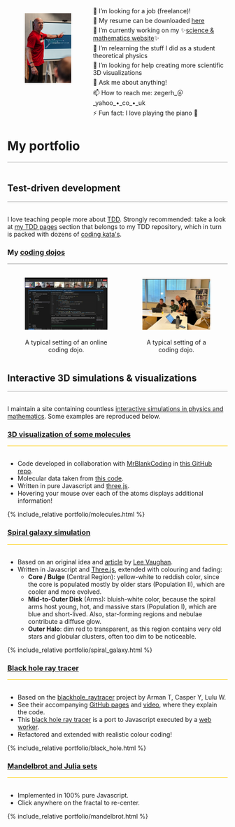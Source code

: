 <div style="display: flex;">
  <figure style="float: left; width: 25%; ">
    <img src="images/zeger-teaching-1.png" alt="Zeger" />
  </figure>
  <div style="float: left; width: 75%; vertical-align: top;">
   <div style="margin-bottom: 5px; margin-left: 10px;">
    🔭 I’m looking for a job (freelance)!<br/>
   </div>
   <div style="margin-bottom: 5px; margin-left: 10px;">
    📝 My resume can be downloaded <a href="https://www.hendrikse.name/cvWeb.docx.pdf">here</a><br/>
   </div>
   <div style="margin-bottom: 5px; margin-left: 10px;">
    👯 I’m currently working on my ✨<a href="https://www.hendrikse.name/science/">science &amp; mathematics website</a>✨<br/>
   </div>
   <div style="margin-bottom: 5px; margin-left: 10px;">
    🌱 I’m relearning the stuff I did as a student theoretical physics<br/>
   </div>
   <div style="margin-bottom: 5px; margin-left: 10px;">
    🤔 I’m looking for help creating more scientific 3D visualizations<br/>
   </div>
   <div style="margin-bottom: 5px; margin-left: 10px;">
    💬 Ask me about anything!<br/>
   </div>
   <div style="margin-bottom: 5px; margin-left: 10px;">
    📫 How to reach me: zegerh_＠_yahoo_•_co_•_uk<br/>
   </div>
   <div style="margin-bottom: 5px; margin-left: 10px;">
    ⚡ Fun fact: I love playing the piano 🎹
   </div>
  </div>
</div>
<p style="clear: both;"></p>


# My portfolio
<div style="border-top: 2px solid #cccccc"><br/></div>

## Test-driven development
<div style="border-top: 1px solid #999999"><br/></div>

I love teaching people more about [TDD](https://www.hendrikse.name/tdd/).
Strongly recommended: take a look at [my TDD pages](https://www.hendrikse.name/tdd/) 
section that belongs to my TDD repository, which in turn is packed with dozens of 
[coding kata&apos;s](https://www.hendrikse.name/tdd/katas/index.html).

### My [coding dojos](https://www.hendrikse.name/tdd/dojo/index.html)
<div style="border-top: 1px solid #999999"><br/></div>

<div style="display: flex; align-items: flex-end;">
<figure style="float: left; width: 55%; text-align: center">
  <a href="https://www.hendrikse.name/tdd/dojo/index.html">
    <img alt="Online dojo" src="images/DojoInAction.png"/>
  </a>&nbsp;&nbsp;&nbsp;
  <figcaption>A typical setting of an online coding dojo.</figcaption>
</figure>
<figure style="float: right; width: 45%; text-align: center">
  <a href="https://www.hendrikse.name/tdd/dojo/index.html">
    <img src="images/zeger_teaching.jpg" alt="Coding dojo"/>
  </a>
  <figcaption><br/>A typical setting of a coding dojo.</figcaption>
</figure>
</div>
<p style="clear: both;"></p>

## Interactive 3D simulations & visualizations
<div style="border-top: 1px solid #999999"><br/></div>

I maintain a site containing countless 
[interactive simulations in physics and mathematics](https://www.hendrikse.name/science/).
Some examples are reproduced below.

### [3D visualization of some molecules](https://www.hendrikse.name/science/molecularphysics/molecules.html)
<div style="border-top: 1px solid #ffcc00"><br/></div>

- Code developed in collaboration with [MrBlankCoding](https://github.com/MrBlankCoding)
  in [this GitHub repo](https://github.com/MrBlankCoding/Molecule-3d-Visualisation).
- Molecular data taken from [this code](https://glowscript.org/#/user/priisdk/folder/molecules).
- Written in pure Javascript and [three.js](https://threejs.org/).
- Hovering your mouse over each of the atoms displays additional information!

{% include_relative portfolio/molecules.html %}
<p style="clear: both;"></p>

### [Spiral galaxy simulation](https://www.hendrikse.name/science/astrophysics/spiral_galaxy.html)
<div style="border-top: 1px solid #ffcc00"><br/></div>

- Based on an original idea and [article](https://towardsdatascience.com/create-3-d-galactic-art-with-matplotlib-a7534148a319/) by [Lee Vaughan](https://towardsdatascience.com/author/lee_vaughan/).
- Written in Javascript and [Three.js](https://threejs.org/), extended with colouring and fading:
    - **Core / Bulge** (Central Region): yellow-white to reddish color, since the core is
      populated mostly by older stars (Population II), which are cooler and more evolved.
    - **Mid-to-Outer Disk** (Arms): bluish-white color, because the spiral arms host young, hot,
      and massive stars (Population I), which are blue and short-lived. Also, star-forming regions
      and nebulae contribute a diffuse glow.
    - **Outer Halo**: dim red to transparent, as this region contains very old stars and
      globular clusters, often too dim to be noticeable.

{% include_relative portfolio/spiral_galaxy.html %}
<p style="clear: both;"></p>

<!--
-->
### [Black hole ray tracer](https://www.hendrikse.name/science/relativity/black_hole_raytracer.html)
<div style="border-top: 1px solid #ffcc00"><br/></div>

- Based on the
  [blackhole_raytracer](https://github.com/silvaan/blackhole_raytracer/tree/master) project
  by Arman T, Casper Y, Lulu W.
- See their accompanying [GitHub pages](https://cyang2020.github.io/BlackHoleRayTracer/)
  and [video](https://www.youtube.com/watch?v=VTodu1YTURY), where they explain the code.
- This [black hole ray tracer](https://github.com/zhendrikse/science/blob/main/relativity/code/worker.js)
  is a port to Javascript executed by a [web worker](https://en.wikipedia.org/wiki/Web_worker).
- Refactored and extended with realistic colour coding!

{% include_relative portfolio/black_hole.html %}
<p style="clear: both;"></p>

### [Mandelbrot and Julia sets](https://www.hendrikse.name/science/mathematics/mandelbrot.html)
<div style="border-top: 1px solid #ffcc00"><br/></div>

- Implemented in 100% pure Javascript.
- Click anywhere on the fractal to re-center.

{% include_relative portfolio/mandelbrot.html %}
<p style="clear: both;"></p>
